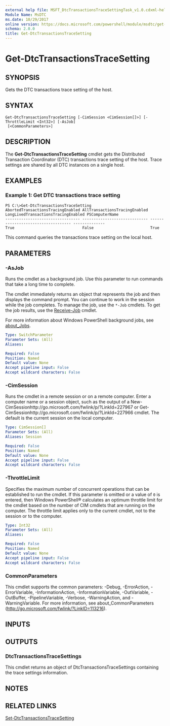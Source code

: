 ```yaml
---
external help file: MSFT_DtcTransactionsTraceSettingTask_v1.0.cdxml-help.xml
Module Name: MsDTC
ms.date: 10/29/2017
online version: https://docs.microsoft.com/powershell/module/msdtc/get-dtctransactionstracesetting?view=windowsserver2012r2-ps&wt.mc_id=ps-gethelp
schema: 2.0.0
title: Get-DtcTransactionsTraceSetting
---
```


# Get-DtcTransactionsTraceSetting

## SYNOPSIS
Gets the DTC transactions trace setting of the host.

## SYNTAX

```
Get-DtcTransactionsTraceSetting [-CimSession <CimSession[]>] [-ThrottleLimit <Int32>] [-AsJob]
 [<CommonParameters>]
```

## DESCRIPTION
The **Get-DtcTransactionsTraceSetting** cmdlet gets the Distributed Transaction Coordinator (DTC) transactions trace setting of the host.
Trace settings are shared by all DTC instances on a single host.

## EXAMPLES

### Example 1: Get DTC transactions trace setting
```
PS C:\>Get-DtcTransactionsTraceSetting
AbortedTransactionsTracingEnabled AllTransactionsTracingEnabled LongLivedTransactionsTracingEnabled PSComputerName
--------------------------------- ----------------------------- ----------------------------------- --------------
True                              False                         True
```

This command queries the transactions trace setting on the local host.

## PARAMETERS

### -AsJob
Runs the cmdlet as a background job. Use this parameter to run commands that take a long time to complete. 

The cmdlet immediately returns an object that represents the job and then displays the command prompt. 
You can continue to work in the session while the job completes. 
To manage the job, use the `*-Job` cmdlets. 
To get the job results, use the [Receive-Job](https://go.microsoft.com/fwlink/?LinkID=113372) cmdlet. 

For more information about Windows PowerShell background jobs, see [about_Jobs](https://go.microsoft.com/fwlink/?LinkID=113251).

```yaml
Type: SwitchParameter
Parameter Sets: (All)
Aliases: 

Required: False
Position: Named
Default value: None
Accept pipeline input: False
Accept wildcard characters: False
```

### -CimSession
Runs the cmdlet in a remote session or on a remote computer.
Enter a computer name or a session object, such as the output of a New-CimSessionhttp://go.microsoft.com/fwlink/p/?LinkId=227967 or Get-CimSessionhttp://go.microsoft.com/fwlink/p/?LinkId=227966 cmdlet.
The default is the current session on the local computer.

```yaml
Type: CimSession[]
Parameter Sets: (All)
Aliases: Session

Required: False
Position: Named
Default value: None
Accept pipeline input: False
Accept wildcard characters: False
```

### -ThrottleLimit
Specifies the maximum number of concurrent operations that can be established to run the cmdlet.
If this parameter is omitted or a value of `0` is entered, then Windows PowerShell® calculates an optimum throttle limit for the cmdlet based on the number of CIM cmdlets that are running on the computer.
The throttle limit applies only to the current cmdlet, not to the session or to the computer.

```yaml
Type: Int32
Parameter Sets: (All)
Aliases: 

Required: False
Position: Named
Default value: None
Accept pipeline input: False
Accept wildcard characters: False
```

### CommonParameters
This cmdlet supports the common parameters: -Debug, -ErrorAction, -ErrorVariable, -InformationAction, -InformationVariable, -OutVariable, -OutBuffer, -PipelineVariable, -Verbose, -WarningAction, and -WarningVariable. For more information, see about_CommonParameters (http://go.microsoft.com/fwlink/?LinkID=113216).

## INPUTS

## OUTPUTS

### DtcTransactionsTraceSettings
This cmdlet returns an object of DtcTransactionsTraceSettings containing the trace settings information.

## NOTES

## RELATED LINKS

[Set-DtcTransactionsTraceSetting](./Set-DtcTransactionsTraceSetting.md)

